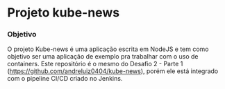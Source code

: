 # Projeto kube-news

### Objetivo
O projeto Kube-news é uma aplicação escrita em NodeJS e tem como objetivo ser uma aplicação de exemplo pra trabalhar com o uso de containers.
Este repositório é o mesmo do Desafio 2 - Parte 1 (https://github.com/andreluiz0404/kube-news), porém ele está integrado com o pipeline CI/CD criado no Jenkins.


